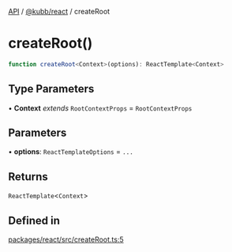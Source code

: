 [API](../../../packages.md) / [@kubb/react](../index.md) / createRoot

# createRoot()

```ts
function createRoot<Context>(options): ReactTemplate<Context>
```

## Type Parameters

• **Context** *extends* `RootContextProps` = `RootContextProps`

## Parameters

• **options**: `ReactTemplateOptions` = `...`

## Returns

`ReactTemplate`\<`Context`\>

## Defined in

[packages/react/src/createRoot.ts:5](https://github.com/kubb-project/kubb/blob/ff80665146ae086e044807d0072fda660e72e1fd/packages/react/src/createRoot.ts#L5)
